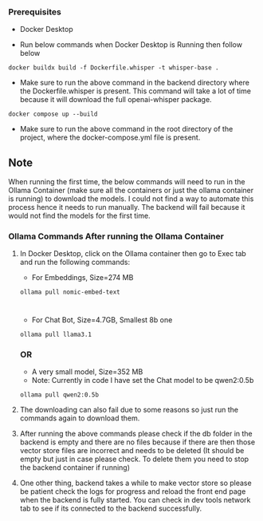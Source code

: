 ### Prerequisites

- Docker Desktop

- Run below commands when Docker Desktop is Running then follow below
```
docker buildx build -f Dockerfile.whisper -t whisper-base .
```
- Make sure to run the above command in the backend directory where the Dockerfile.whisper is present. This command will take a lot of time because it will download the full openai-whisper package.

```
docker compose up --build
```
- Make sure to run the above command in the root directory of the project, where the docker-compose.yml file is present.

## Note

When running the first time, the below commands will need to run in the Ollama Container (make sure all the containers or just the ollama container is running) to download the models. I could not find a way to automate this process hence it needs to run manually. The backend will fail because it would not find the models for the first time.

### Ollama Commands After running the Ollama Container

1. In Docker Desktop, click on the Ollama container then go to Exec tab and run the following commands:

    - For Embeddings, Size=274 MB
    ```
    ollama pull nomic-embed-text
    ```
    #
    - For Chat Bot, Size=4.7GB, Smallest 8b one
    ```
    ollama pull llama3.1
    ```
    ### OR
    - A very small model, Size=352 MB
    - Note: Currently in code I have set the Chat model to be qwen2:0.5b
    ```
    ollama pull qwen2:0.5b
    ```

2. The downloading can also fail due to some reasons so just run the commands again to download them.

3. After running the above commands please check if the db folder in the backend is empty and there are no files because if there are then those vector store files are incorrect and needs to be deleted (It should be empty but just in case please check. To delete them you need to stop the backend container if running)

4. One other thing, backend takes a while to make vector store so please be patient check the logs for progress and reload the front end page when the backend is fully started. You can check in dev tools network tab to see if its connected to the backend successfully.
